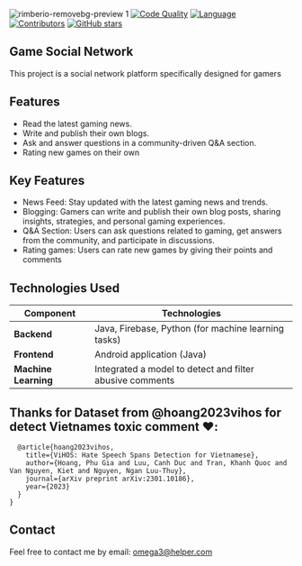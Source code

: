 ![rimberio-removebg-preview 1](https://github.com/user-attachments/assets/1b7f0ff5-33bc-44df-82c2-33e2cae56ac1)
[![Code Quality](https://img.shields.io/badge/code%20quality-A-brightgreen.svg)](https://github.com/)
[![Language](https://img.shields.io/badge/language-Java-orange.svg)](https://github.com/)
[![Contributors](https://img.shields.io/github/contributors/username/repository.svg)](https://github.com/username/repository/graphs/contributors)
[![GitHub stars](https://img.shields.io/github/stars/username/repository.svg)](https://github.com/username/repository/stargazers)

## Game Social Network
This project is a social network platform specifically designed for gamers
## Features
+ Read the latest gaming news.
+ Write and publish their own blogs.
+ Ask and answer questions in a community-driven Q&A section.
+ Rating new games on their own
## Key Features
+ News Feed: Stay updated with the latest gaming news and trends.
+ Blogging: Gamers can write and publish their own blog posts, sharing insights, strategies, and personal gaming experiences.
+ Q&A Section: Users can ask questions related to gaming, get answers from the community, and participate in discussions.
+ Rating games: Users can rate new games by giving their points and comments
## Technologies Used
| **Component**        | **Technologies**                                          |
|----------------------|-----------------------------------------------------------|
| **Backend**          | Java, Firebase, Python (for machine learning tasks)       |
| **Frontend**         | Android application (Java)                                |
| **Machine Learning** | Integrated a model to detect and filter abusive comments  |
## Thanks for Dataset from @hoang2023vihos for detect Vietnames toxic comment ❤️:  
      @article{hoang2023vihos,
        title={ViHOS: Hate Speech Spans Detection for Vietnamese},
        author={Hoang, Phu Gia and Luu, Canh Duc and Tran, Khanh Quoc and Van Nguyen, Kiet and Nguyen, Ngan Luu-Thuy},
        journal={arXiv preprint arXiv:2301.10186},
        year={2023}
      }
    }
## Contact
Feel free to contact me by email: omega3@helper.com
